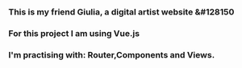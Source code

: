 
### This is my friend Giulia, a digital artist website &#128150

### For this project I am using Vue.js
### I'm practising with: Router,Components and Views.


